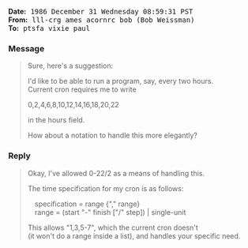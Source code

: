 
<!-- From ptsfa!lll-crg!ames!acornrc!bob Wed Dec 31 10:07:08 1986 -->

**Date:** 
<kbd>1986 December 31</kbd> 
<kbd>Wednesday</kbd> 
<kbd>08:59:31 PST</kbd> <br>
**From:** 
<kbd>lll-crg</kbd> 
<kbd>ames</kbd> 
<kbd>acornrc</kbd> 
<kbd>bob (Bob Weissman)</kbd> <br>
**To:** 
<kbd>ptsfa</kbd> 
<kbd>vixie</kbd> 
<kbd>paul</kbd> <br>

<!-- **Status:** `RO` -->

### Message

> Sure, here's a suggestion:
>
> I'd like to be able to run a program, say, every two hours. <br>
> Current cron requires me to write <br>
>
> 0,2,4,6,8,10,12,14,16,18,20,22 
> 
> in the hours field.
>
> How about a notation to handle this more elegantly?

### Reply

> Okay, I've allowed 0-22/2 as a means of handling this.
>
> The time specification for my cron is as follows:
>
>    specification = range {"," range} <br>
>    range = (start "-" finish ["/" step]) | single-unit
>
> This allows "1,3,5-7", which the current cron doesn't <br>
> (it won't do a range inside a list), and handles your specific need.